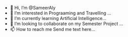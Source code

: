- 👋 Hi, I’m @SameerAly
- 👀 I’m interested in Prograaming and Travelling ...
- 🌱 I’m currently learning Artificial Intelligence...
- 💞️ I’m looking to collaborate on my Semester Project ...
- 📫 How to reach me Send me text here...

<!---
SameerAly/SameerAly is a ✨ special ✨ repository because its `README.md` (this file) appears on your GitHub profile.
You can click the Preview link to take a look at your changes.
--->
